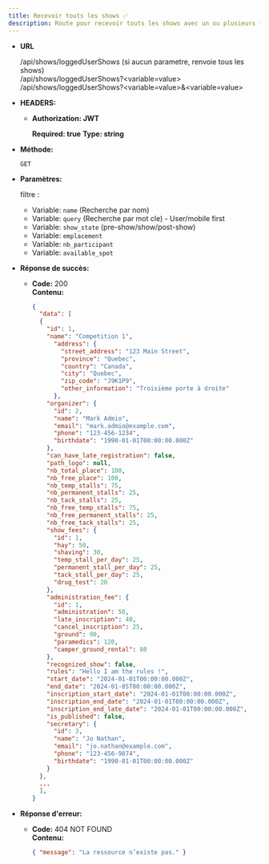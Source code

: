 ```yaml
---
title: Recevoir touts les shows ✅
description: Route pour recevoir touts les shows avec un ou plusieurs filtres ou sans filtre.
---
```


- **URL**

  /api/shows/loggedUserShows (si aucun parametre, renvoie tous les shows)<br>
  /api/shows/loggedUserShows?<variable=value><br>
  /api/shows/loggedUserShows?<variable=value>&<variable=value>


- **HEADERS:**
  
  - **Authorization: JWT**
  
    **Required: true**
    **Type: string**
    
- **Méthode:**

  `GET`

- **Paramètres:**

  filtre :

  - Variable: `name` (Recherche par nom)
  - Variable: `query` (Recherche par mot cle) - User/mobile first
  - Variable: `show_state` (pre-show/show/post-show)
  - Variable: `emplacement`
  - Variable: `nb_participant`
  - Variable: `available_spot`

- **Réponse de succès:**

  - **Code:** 200 <br />
    **Contenu:**
    ```json
    {
      "data": [
      {
        "id": 1,
        "name": "Competition 1",
          "address": {
            "street_address": "123 Main Street",
            "province": "Quebec",
            "country": "Canada",
            "city": "Quebec",
            "zip_code": "J9K1P9",
            "other_information": "Troisième porte à droite"
          },
        "organizer": {
          "id": 2,
          "name": "Mark Admio",
          "email": "mark.admio@example.com",
          "phone": "123-456-1234",
          "birthdate": "1990-01-01T00:00:00.000Z"
        },
        "can_have_late_registration": false,
        "path_logo": null,
        "nb_total_place": 100,
        "nb_free_place": 100,
        "nb_temp_stalls": 75,
        "nb_permanent_stalls": 25,
        "nb_tack_stalls": 25,
        "nb_free_temp_stalls": 75,
        "nb_free_permanent_stalls": 25,
        "nb_free_tack_stalls": 25,
        "show_fees": {
          "id": 1,
          "hay": 50,
          "shaving": 30,
          "temp_stall_per_day": 25,
          "permanent_stall_per_day": 25,
          "tack_stall_per_day": 25,
          "drug_test": 20
        },
        "administration_fee": {
          "id": 1,
          "administration": 50,
          "late_inscription": 40,
          "cancel_inscription": 25,
          "ground": 90,
          "paramedics": 120,
          "camper_ground_rental": 80
        },
        "recognized_show": false,
        "rules": "Hello I am the rules !",
        "start_date": "2024-01-01T00:00:00.000Z",
        "end_date": "2024-01-05T00:00:00.000Z",
        "inscription_start_date": "2024-01-01T00:00:00.000Z",
        "inscription_end_date": "2024-01-01T00:00:00.000Z",
        "inscription_end_late_date": "2024-01-01T00:00:00.000Z",
        "is_published": false, 
        "secretary": {
          "id": 3,
          "name": "Jo Nathan",
          "email": "jo.nathan@example.com",
          "phone": "123-456-9874",
          "birthdate": "1990-01-01T00:00:00.000Z"
        }
      },
      ...
      ],
    }
    ```

- **Réponse d'erreur:**

  - **Code:** 404 NOT FOUND <br />
    **Contenu:**
    ```json
    { "message": "La ressource n’existe pas." }
    ```
